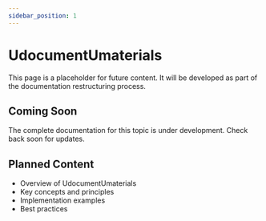 ```yaml
---
sidebar_position: 1
---
```


# UdocumentUmaterials

This page is a placeholder for future content. It will be developed as part of the documentation restructuring process.

## Coming Soon

The complete documentation for this topic is under development. Check back soon for updates.

## Planned Content

- Overview of UdocumentUmaterials
- Key concepts and principles
- Implementation examples
- Best practices

